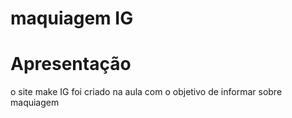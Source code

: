 # maquiagem IG
<h1>Apresentação</h1>
<p>o site make IG foi criado na aula com o objetivo de informar sobre maquiagem</p>
